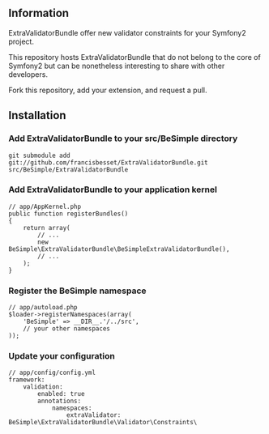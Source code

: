 ## Information

ExtraValidatorBundle offer new validator constraints for your Symfony2 project.

This repository hosts ExtraValidatorBundle that do not belong to the core of Symfony2 but can
be nonetheless interesting to share with other developers.

Fork this repository, add your extension, and request a pull.

## Installation

### Add ExtraValidatorBundle to your src/BeSimple directory

    git submodule add git://github.com/francisbesset/ExtraValidatorBundle.git src/BeSimple/ExtraValidatorBundle

### Add ExtraValidatorBundle to your application kernel

    // app/AppKernel.php
    public function registerBundles()
    {
        return array(
            // ...
            new BeSimple\ExtraValidatorBundle\BeSimpleExtraValidatorBundle(),
            // ...
        );
    }

### Register the BeSimple namespace

    // app/autoload.php
    $loader->registerNamespaces(array(
        'BeSimple' => __DIR__.'/../src',
        // your other namespaces
    ));

### Update your configuration

    // app/config/config.yml
    framework:
        validation:
            enabled: true
            annotations:
                namespaces:
                    extraValidator: BeSimple\ExtraValidatorBundle\Validator\Constraints\
